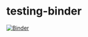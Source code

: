 # testing-binder

[![Binder](https://mybinder.org/badge_logo.svg)](https://mybinder.org/v2/gh/rcurty/testing-binder.git/HEAD)
